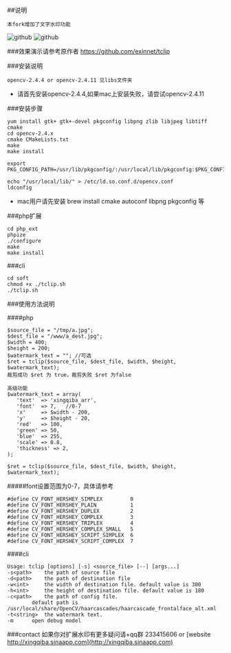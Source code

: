 ##说明
```
本fork增加了文字水印功能
```
![github](./demo_images/demo_.jpg "裁剪后水印图")
![github](./demo_images/demo.jpg "原始图")

###效果演示请参考原作者
https://github.com/exinnet/tclip

###安装说明
```
opencv-2.4.4 or opencv-2.4.11 见libs文件夹
```
* 请首先安装opencv-2.4.4,如果mac上安装失败，请尝试opencv-2.4.11

###安装步骤
```
yum install gtk+ gtk+-devel pkgconfig libpng zlib libjpeg libtiff cmake
cd opencv-2.4.x
cmake CMakeLists.txt
make
make install

export PKG_CONFIG_PATH=/usr/lib/pkgconfig/:/usr/local/lib/pkgconfig:$PKG_CONFIG_PATH

echo "/usr/local/lib/" > /etc/ld.so.conf.d/opencv.conf 
ldconfig
```
* mac用户请先安装 brew install cmake autoconf libpng pkgconfig 等

###php扩展
```
cd php_ext
phpize
./configure
make
make install
```

###cli
```
cd soft
chmod +x ./tclip.sh
./tclip.sh
```

###使用方法说明

####php
```
$source_file = "/tmp/a.jpg";
$dest_file = "/www/a_dest.jpg";
$width = 400;
$height = 200;
$watermark_text = ""; //可选
$ret = tclip($source_file, $dest_file, $width, $height, $watermark_text);
裁剪成功 $ret 为 true，裁剪失败 $ret 为false

高级功能
$watermark_text = array(
   'text'  => 'xingqiba_arr',
   'font'  => 7,   //0-7
   'x'     => $width - 200,
   'y'     => $height - 20,
   'red'   => 100,
   'green' => 50,
   'blue'  => 255,
   'scale' => 0.8,
   'thickness' => 2,
);

$ret = tclip($source_file, $dest_file, $width, $height, $watermark_text);
```

#####font设置范围为0-7，具体请参考
```
#define CV_FONT_HERSHEY_SIMPLEX         0
#define CV_FONT_HERSHEY_PLAIN           1
#define CV_FONT_HERSHEY_DUPLEX          2
#define CV_FONT_HERSHEY_COMPLEX         3
#define CV_FONT_HERSHEY_TRIPLEX         4
#define CV_FONT_HERSHEY_COMPLEX_SMALL   5
#define CV_FONT_HERSHEY_SCRIPT_SIMPLEX  6
#define CV_FONT_HERSHEY_SCRIPT_COMPLEX  7
```


####cli
```
Usage: tclip [options] [-s] <source_file> [--] [args...]
-s<path>	the path of source file
-d<path>	the path of destination file
-w<int>		the width of destination file. default value is 300
-h<int>		the height of destination file. default value is 180
-c<path>	the path of config file.
		default path is /usr/local/share/OpenCV/haarcascades/haarcascade_frontalface_alt.xml
-t<string>	the watermark text.
-m		open debug model
```

###contact
如果你对扩展水印有更多疑问请+qq群 233415606 or [website http://xingqiba.sinaapp.com](http://xingqiba.sinaapp.com)

